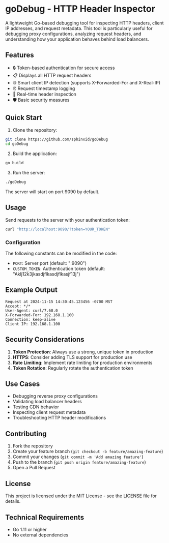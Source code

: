 # goDebug - HTTP Header Inspector

A lightweight Go-based debugging tool for inspecting HTTP headers, client IP addresses, and request metadata. This tool is particularly useful for debugging proxy configurations, analyzing request headers, and understanding how your application behaves behind load balancers.

## Features

- 🔒 Token-based authentication for secure access
- 📋 Displays all HTTP request headers
- 🌐 Smart client IP detection (supports X-Forwarded-For and X-Real-IP)
- ⏰ Request timestamp logging
- 🔄 Real-time header inspection
- 🛡️ Basic security measures

## Quick Start

1. Clone the repository:
```bash
git clone https://github.com/sphinxid/goDebug
cd goDebug
```

2. Build the application:
```bash
go build
```

3. Run the server:
```bash
./goDebug
```

The server will start on port 9090 by default.

## Usage

Send requests to the server with your authentication token:

```bash
curl "http://localhost:9090/?token=YOUR_TOKEN"
```

### Configuration

The following constants can be modified in the code:

- `PORT`: Server port (default: ":9090")
- `CUSTOM_TOKEN`: Authentication token (default: "Aklj12k3jkasdjflkasdjflkasjf13j")

## Example Output

```plaintext
Request at 2024-11-15 14:30:45.123456 -0700 MST
Accept: */*
User-Agent: curl/7.68.0
X-Forwarded-For: 192.168.1.100
Connection: keep-alive
Client IP: 192.168.1.100
```

## Security Considerations

1. **Token Protection**: Always use a strong, unique token in production
2. **HTTPS**: Consider adding TLS support for production use
3. **Rate Limiting**: Implement rate limiting for production environments
4. **Token Rotation**: Regularly rotate the authentication token

## Use Cases

- Debugging reverse proxy configurations
- Validating load balancer headers
- Testing CDN behavior
- Inspecting client request metadata
- Troubleshooting HTTP header modifications

## Contributing

1. Fork the repository
2. Create your feature branch (`git checkout -b feature/amazing-feature`)
3. Commit your changes (`git commit -m 'Add amazing feature'`)
4. Push to the branch (`git push origin feature/amazing-feature`)
5. Open a Pull Request

## License

This project is licensed under the MIT License - see the LICENSE file for details.

## Technical Requirements

- Go 1.11 or higher
- No external dependencies
